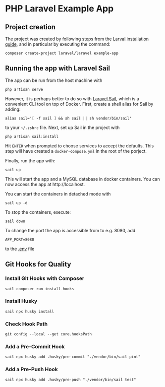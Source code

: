 # PHP Laravel Example App

## Project creation

The project was created by following steps from the [Larval installation guide](https://laravel.com/docs/10.x#your-first-laravel-project), and in particular by executing the command:
```shell
composer create-project laravel/laravel example-app
```

## Running the app with Laravel Sail

The app can be run from the host machine with
```shell
php artisan serve
```
However, it is perhaps better to do so with [Laravel Sail](https://laravel.com/docs/10.x/sail), which is a convenient CLI tool on top of Docker.
First, create a shell alias for Sail by adding:
```shell
alias sail='[ -f sail ] && sh sail || sh vendor/bin/sail'
```
to your `~/.zshrc` file. Next, set up Sail in the project with
```shell
php artisan sail:install
```
Hit `ENTER` when prompted to choose services to accept the defaults. This step will have created a `docker-compose.yml` in the root of the porject.

Finally, run the app with:
```shell
sail up
```
This will start the app and a MySQL database in docker containers.
You can now access the app at http://localhost.

You can start the containers in detached mode with
```shell
sail up -d
```
To stop the containers, execute:
```shell
sail down
```
To change the port the app is accessible from to e.g. 8080, add
```shell
APP_PORT=8080
```
to the [.env](./.env) file

## Git Hooks for Quality

### Install Git Hooks with Composer

```shell
sail composer run install-hooks
```

### Install Husky

```shell
sail npx husky install
```

### Check Hook Path
```shell
git config --local --get core.hooksPath
```

### Add a Pre-Commit Hook
```shell
sail npx husky add .husky/pre-commit "./vendor/bin/sail pint"
```

### Add a Pre-Push Hook
```shell
sail npx husky add .husky/pre-push "./vendor/bin/sail test"
```

